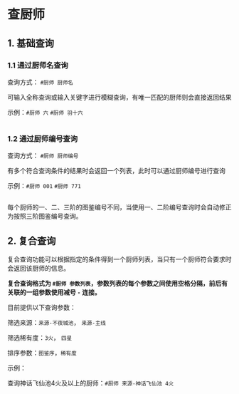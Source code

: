 # 查厨师

## 1. 基础查询
### 1.1 通过厨师名查询

查询方式： `#厨师 厨师名` 

可输入全称查询或输入关键字进行模糊查询，有唯一匹配的厨师则会直接返回结果

示例：`#厨师 六` `#厨师 羽十六`

![]()

### 1.2 通过厨师编号查询

查询方式： `#厨师 厨师编号` 

有多个符合查询条件的结果时会返回一个列表，此时可以通过厨师编号进行查询

示例：`#厨师 001` `#厨师 771`

![]()

每个厨师的一、二、三阶的图鉴编号不同，当使用一、二阶编号查询时会自动修正为按照三阶图鉴编号查询。

## 2. 复合查询

复合查询功能可以根据指定的条件得到一个厨师列表，当只有一个厨师符合要求时会返回该厨师的信息。

**复合查询格式为 `#厨师 参数列表`，参数列表的每个参数之间使用空格分隔，前后有关联的一组参数使用减号 `-` 连接。**

目前提供以下查询参数：

筛选来源：`来源-不夜城池`， `来源-主线`

筛选稀有度：`3火`， `四星`

排序参数：`图鉴序`，`稀有度`

示例：

查询神话飞仙池4火及以上的厨师：`#厨师 来源-神话飞仙池 4火`

![]()

